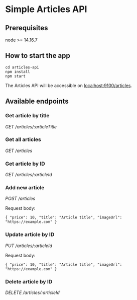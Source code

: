 # Simple Articles API

## Prerequisites
node >= 14.16.7

## How to start the app

```
cd articles-api
npm install
npm start
```

The Articles API will be accessible on [localhost:9100/articles](http://localhost:9100/articles).

## Available endpoints

### Get article by title
*GET /articles/:articleTitle*

### Get all articles
*GET /articles*

### Get article by ID
*GET /articles/:articleId*

### Add new article
*POST /articles*

Request body:
```
{ "price": 10, "title": "Article title", "imageUrl": "https://example.com" }
```

### Update article by ID
*PUT /articles/:articleId*

Request body:
```
{ "price": 10, "title": "Article title", "imageUrl": "https://example.com" }
```

### Delete article by ID
*DELETE /articles/:articleId*